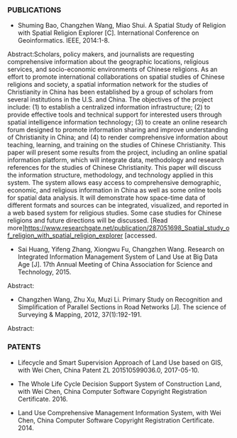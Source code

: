 ### PUBLICATIONS
- Shuming Bao, Changzhen Wang, Miao Shui. A Spatial Study of Religion with Spatial Religion Explorer [C]. International Conference on Geoinformatics. IEEE, 2014:1-8.

Abstract:Scholars, policy makers, and journalists are requesting comprehensive information about the geographic locations, religious services, and socio-economic environments of Chinese religions. As an effort to promote international collaborations on spatial studies of Chinese religions and society, a spatial information network for the studies of Christianity in China has been established by a group of scholars from several institutions in the U.S. and China. The objectives of the project include: (1) to establish a centralized information infrastructure; (2) to provide effective tools and technical support for interested users through spatial intelligence information technology; (3) to create an online research forum designed to promote information sharing and improve understanding of Christianity in China; and (4) to render comprehensive information about teaching, learning, and training on the studies of Chinese Christianity. This paper will present some results from the project, including an online spatial information platform, which will integrate data, methodology and research references for the studies of Chinese Christianity. This paper will discuss the information structure, methodology, and technology applied in this system. The system allows easy access to comprehensive demographic, economic, and religious information in China as well as some online tools for spatial data analysis. It will demonstrate how space-time data of different formats and sources can be integrated, visualized, and reported in a web based system for religious studies. Some case studies for Chinese religions and future directions will be discussed. [Read more]https://www.researchgate.net/publication/287051698_Spatial_study_of_religion_with_spatial_religion_explorer [accessed.

- Sai Huang, Yifeng Zhang, Xiongwu Fu, Changzhen Wang. Research on Integrated Information Management System of Land Use at Big Data Age [J]. 17th Annual Meeting of China Association for Science and Technology, 2015.

Abstract:


- Changzhen Wang, Zhu Xu, Muzi Li. Primary Study on Recognition and Simplification of Parallel Sections in Road Networks [J]. The science of Surveying & Mapping, 2012, 37(1):192-191.

Abstract:


### PATENTS
- Lifecycle and Smart Supervision Approach of Land Use based on GIS, with Wei Chen, China Patent ZL 201510599036.0, 2017-05-10.

- The Whole Life Cycle Decision Support System of Construction Land, with Wei Chen, China Computer Software Copyright Registration Certificate. 2016.

- Land Use Comprehensive Management Information System, with Wei Chen, China Computer Software Copyright Registration Certificate. 2014.
